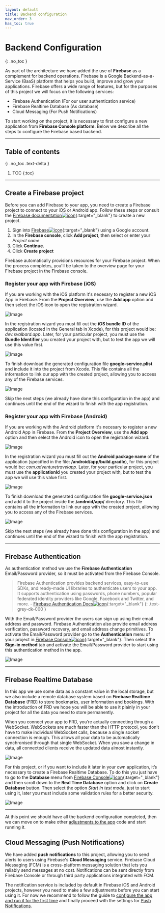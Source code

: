 ```yaml
---
layout: default
title: Backend configuration
nav_order: 3
has_toc: true
---
```

# Backend Configuration
{: .no_toc }

As part of the architecture we have added the use of **Firebase** as a complement for backend operations. Firebase is a Google Backend-as-a-Service (BaaS) platform that helps you build, improve and grow your applications. Firebase offers a wide range of features, but for the purposes of this project we will focus on the following services:

* Firebase Authentication (For our user authentication service)
* Firebase Realtime Database (As database)
* Cloud Messaging (For Push Notifications)

To start working on the project, it is necessary to first configure a new application from **Firebase Console platform**. Below we describe all the steps to configure the Firebase based backend.

---

## Table of contents
{: .no_toc .text-delta }

1. TOC
{:toc}

---
## Create a Firebase project

Before you can add Firebase to your app, you need to create a Firebase project to connect to your iOS or Android app. Follow these steps or consult the [Firebase documentation![icon](/images/ext-link.png)](https://firebase.google.com/docs?authuser=0){:target="_blank"} to create a new project.

1. Sign into [Firebase![icon](/images/ext-link.png)](https://console.firebase.google.com){:target="_blank"} using a Google account.
2. In the **Firebase console**, click **Add project**, then select or enter your *Project name*
3. Click **Continue**.
4. Click **Create project**

Firebase automatically provisions resources for your Firebase project. When the process completes, you'll be taken to the overview page for your Firebase project in the Firebase console.

### Register your app with Firebase (iOS)

If you are working with the iOS platform it's necesary to register a new iOS App in Firebase. From the **Project Overview**, use the **Add app** option and then select the iOS icon to open the registration wizard.

![Image](/images/addApp.png)

In the registration wizard you must fill out the **iOS bundle ID** of the application (located in the General tab in Xcode), for this project would be: _dev.svalbard.app_. Later, for your particular project, you must use the **Bundle Identifier** you created your project with, but to test the app we will use this value first.

![Image](/images/addiOSAppConsole.png)

To finish download the generated configuration file **google-service.plist** and include it into the project from Xcode. This file contains all the information to link our app with the created project, allowing you to access any of the Firebase services.

![Image](/images/downloadPList.png)

Skip the next steps (we already have done this configuration in the app) and continues until the end of the wizard to finish with the app registration.

### Register your app with Firebase (Android)

If you are working with the Android platform it's necesary to register a new Android App in Firebase. From the **Project Overview**, use the **Add app** option and then select the Android icon to open the registration wizard.

![Image](/images/addApp.png)

In the registration wizard you must fill out the **Android package name** of the application (specified in the file: **/android/app/build.gradle**), for this project would be: _com.adventuretravelapp_. Later, for your particular project, you must use the **applicationId** you created your project with, but to test the app we will use this value first.

![Image](/images/addAndroidApp.png)

To finish download the generated configuration file **google-service.json** and add it to the project inside the **/android/app/** directory. This file contains all the information to link our app with the created project, allowing you to access any of the Firebase services.

![Image](/images/downloadJson.png)

Skip the next steps (we already have done this configuration in the app) and continues until the end of the wizard to finish with the app registration.

---
## Firebase Authentication

As authentication method we use the **Firebase Authentication** Email/Password provider, so it must be activated from the Firebase Console.

> Firebase Authentication provides backend services, easy-to-use SDKs, and ready-made UI libraries to authenticate users to your app. It supports authentication using passwords, phone numbers, popular federated identity providers like Google, Facebook and Twitter, and more. - [Firebase Authentication Docs![icon](/images/ext-link.png)](https://firebase.google.com/docs/auth){:target="_blank"}
{: .text-grey-dk-000 }

With the Email/Password provider the users can sign up using their email address and password. Firebase Authentication also provide email address verification, password recovery, and email address change primitives. To activate the Email/Password provider go to the **Authentication** menu of your project in [Firebase Console![icon](/images/ext-link.png)](https://console.firebase.google.com){:target="_blank"}. Then select the **Sign-in method** tab and activate the Email/Password provider to start using this authentication method in the app.

![Image](/images/FirebaseAuthentication.png)

---
## Firebase Realtime Database

In this app we use some data as a constant value in the local storage, but we also include a remote database system based on **Firebase Realtime Database** (FRD) to store bookmarks, user information and bookings. With the introduction of FRD we hope you will be able to use it plainly in your project for all the data you need to store permanently.

When you connect your app to FRD, you’re actually connecting through a WebSocket. WebSockets are much faster than the HTTP protocol, you don’t have to make individual WebSocket calls, because a single socket connection is enough. This allows all your data to be automatically synchronised through that single WebSocket. When you save a change in data, all connected clients receive the updated data almost instantly.

![Image](/images/firebaseRealtimeDatabase.png)

For this project, or if you want to include it later in your own application, it’s necessary to create a Firebase Realtime Database. To do this you just have to go to the **Database** menu from [Firebase Console![icon](/images/ext-link.png)](https://console.firebase.google.com){:target="_blank"} and then scroll down to the **Real Time Database** option and click on **Create Database** button. Then select the option _Start in test mode_, just to start using it, later you must include some validation rules for a better security.

![Image](/images/CreatingFirebaseDB.png)

---
At this point we should have all the backend configuration completed, then we can move on to make other [adjustments to the app](/docs/app-config) code and start running it.

## Cloud Messaging (Push Notifications)

We have added **push notifications** to this project, allowing you to send alerts to users using Firebase's **Cloud Messaging** service. Firebase Cloud Messaging (FCM) is a cross-platform messaging solution that lets you reliably send messages at no cost. Notifications can be sent directly from Firebase Console or through third party applications integrated with FCM.

The notification service is included by default in Firebase iOS and Android projects, however you need to make a few adjustments before you can start using it. For now we recommend to follow the guide to [configure the app and run it for the first time](/docs/app-config) and finally proceed with the settings for [Push Notifications](/docs/push-notifications).